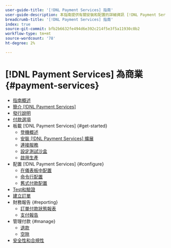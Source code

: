 ```yaml
---
user-guide-title: '[!DNL Payment Services] 指南'
user-guide-description: 本指南提供有關安裝和配置的詳細資訊 [!DNL Payment Services] 你的Adobe Commerce或Magento Open Source店。
breadcrumb-title: '[!DNL Payment Services] 指南'
index: true
source-git-commit: bfb2b6632fe494d6e392c214f5e3f5a11930c0b2
workflow-type: tm+mt
source-wordcount: '78'
ht-degree: 2%

---
```



# [!DNL Payment Services] 為商業 {#payment-services}

- [指南概述](guide-overview.md)
- [簡介 [!DNL Payment Services]](overview.md)
- [發行說明](release-notes.md)
- [付款選項](payments-options.md)
- 板載 [!DNL Payment Services] {#get-started}
   - [登機概述](onboard.md)
   - [安裝 [!DNL Payment Services] 擴展](install.md)
   - [連接服務](connect.md)
   - [設定測試沙盒](sandbox.md)
   - [啟用生產](production.md)
- 配置 [!DNL Payment Services] {#configure}
   - [在儀表板中配置](configure-dashboard.md)
   - [命令行配置](configure-cli.md)
   - [舊式付款配置](configure-admin.md)
- [Test和驗證](test-validate.md)
- [建立訂單](create-order.md)
- 財務報告 {#reporting}
   - [訂單付款狀態報表](order-payment-status.md)
   - [支付報告](payouts.md)
- 管理付款 {#manage}
   - [退款](refunds.md)
   - [空隙](voids.md)
- [安全性和合規性](security.md)
